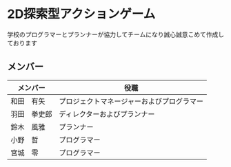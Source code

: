 # 2D探索型アクションゲーム
学校のプログラマーとプランナーが協力してチームになり誠心誠意こめて作成しております

## メンバー
|  メンバー  |  役職  |
| ---- | ---- |
| 和田　有矢  |  プロジェクトマネージャーおよびプログラマー  |
| 羽田　拳史郎  |  ディレクターおよびプランナー  |
|鈴木　風雅 | プランナー|
|小野　哲　| プログラマー |
|宮城　零　| プログラマー　|
